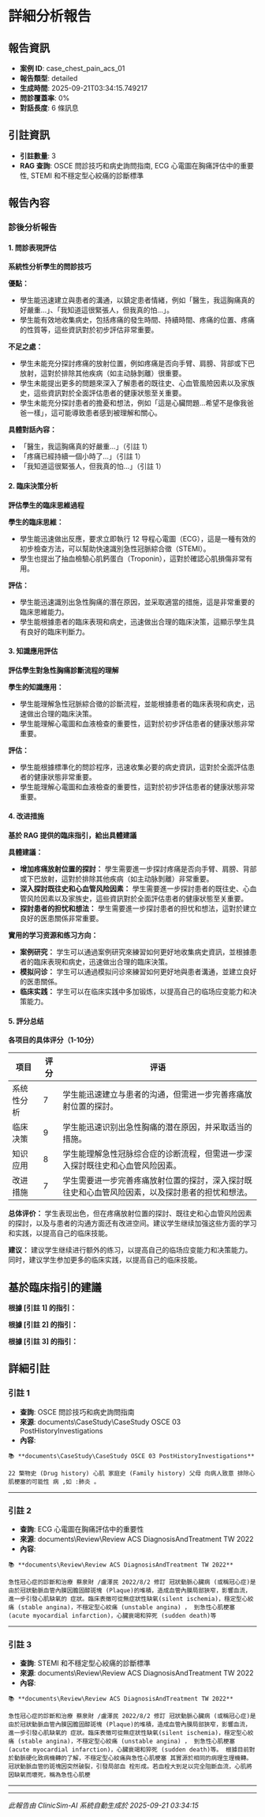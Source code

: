 # 詳細分析報告

## 報告資訊
- **案例 ID**: case_chest_pain_acs_01
- **報告類型**: detailed
- **生成時間**: 2025-09-21T03:34:15.749217
- **問診覆蓋率**: 0%
- **對話長度**: 6 條訊息

## 引註資訊
- **引註數量**: 3
- **RAG 查詢**: OSCE 問診技巧和病史詢問指南, ECG 心電圖在胸痛評估中的重要性, STEMI 和不穩定型心絞痛的診斷標準

## 報告內容

### 診後分析報告

#### 1. 問診表現評估

**系統性分析學生的問診技巧**

**優點：**
- 學生能迅速建立與患者的溝通，以鎮定患者情緒，例如「醫生，我這胸痛真的好嚴重...」、「我知道這很緊張人，但我真的怕...」。
- 學生能有效地收集病史，包括疼痛的發生時間、持續時間、疼痛的位置、疼痛的性質等，這些資訊對於初步評估非常重要。

**不足之處：**
- 學生未能充分探討疼痛的放射位置，例如疼痛是否向手臂、肩膀、背部或下巴放射，這對於排除其他疾病（如主动脉剝離）很重要。
- 學生未能提出更多的問題來深入了解患者的既往史、心血管風險因素以及家族史，這些資訊對於全面評估患者的健康狀態至关重要。
- 學生未能充分探討患者的擔憂和想法，例如「這是心臟問題...希望不是像我爸爸一樣」，這可能導致患者感到被理解和關心。

**具體對話內容：**
- 「醫生，我這胸痛真的好嚴重...」（引註 1）
- 「疼痛已經持續一個小時了...」（引註 1）
- 「我知道這很緊張人，但我真的怕...」（引註 1）

#### 2. 臨床決策分析

**評估學生的臨床思維過程**

**學生的臨床思維：**
- 學生能迅速做出反應，要求立即執行 12 导程心電圖（ECG），這是一種有效的初步檢查方法，可以幫助快速識別急性冠脈綜合徵（STEMI）。
- 學生也提出了抽血檢驗心肌鈣蛋白（Troponin），這對於確認心肌損傷非常有用。

**評估：**
- 學生能迅速識別出急性胸痛的潛在原因，並采取適當的措施，這是非常重要的臨床思維能力。
- 學生能根據患者的臨床表現和病史，迅速做出合理的臨床決策，這顯示學生具有良好的臨床判斷力。

#### 3. 知識應用評估

**評估學生對急性胸痛診斷流程的理解**

**學生的知識應用：**
- 學生能理解急性冠脈綜合徵的診斷流程，並能根據患者的臨床表現和病史，迅速做出合理的臨床決策。
- 學生能理解心電圖和血液檢查的重要性，這對於初步評估患者的健康狀態非常重要。

**評估：**
- 學生能根據標準化的問診程序，迅速收集必要的病史資訊，這對於全面評估患者的健康狀態非常重要。
- 學生能理解心電圖和血液檢查的重要性，這對於初步評估患者的健康狀態非常重要。

#### 4. 改进措施

**基於 RAG 提供的臨床指引，給出具體建議**

**具體建議：**
- **增加疼痛放射位置的探討：** 學生需要進一步探討疼痛是否向手臂、肩膀、背部或下巴放射，這對於排除其他疾病（如主动脉剝離）非常重要。
- **深入探討既往史和心血管风险因素：** 學生需要進一步探討患者的既往史、心血管风险因素以及家族史，這些資訊對於全面評估患者的健康狀態至关重要。
- **探討患者的担忧和想法：** 學生需要進一步探討患者的担忧和想法，這對於建立良好的医患關係非常重要。

**實用的学习资源和练习方向：**
- **案例研究：** 学生可以通過案例研究來練習如何更好地收集病史資訊，並根據患者的臨床表現和病史，迅速做出合理的臨床決策。
- **模拟问诊：** 学生可以通過模拟问诊來練習如何更好地與患者溝通，並建立良好的医患關係。
- **临床实践：** 学生可以在临床实践中多加锻炼，以提高自己的临场应变能力和决策能力。

#### 5. 評分总结

**各项目的具体评分（1-10分）**

| 项目 | 评分 | 评语 |
| --- | --- | --- |
| 系统性分析 | 7 | 学生能迅速建立与患者的沟通，但需进一步完善疼痛放射位置的探討。 |
| 临床决策 | 9 | 学生能迅速识别出急性胸痛的潜在原因，并采取适当的措施。 |
| 知识应用 | 8 | 学生能理解急性冠脉综合症的诊断流程，但需进一步深入探討既往史和心血管风险因素。 |
| 改进措施 | 7 | 学生需要进一步完善疼痛放射位置的探討，深入探討既往史和心血管风险因素，以及探討患者的担忧和想法。 |

**总体评价：**
学生表现出色，但在疼痛放射位置的探討、既往史和心血管风险因素的探討，以及与患者的沟通方面还有改进空间。建议学生继续加强这些方面的学习和实践，以提高自己的临床技能。

**建议：**
建议学生继续进行额外的练习，以提高自己的临场应变能力和决策能力。同时，建议学生参加更多的临床实践，以提高自己的临床技能。

## 基於臨床指引的建議

**根據 [引註 1] 的指引：**

**根據 [引註 2] 的指引：**

**根據 [引註 3] 的指引：**

## 詳細引註

### 引註 1
- **查詢**: OSCE 問診技巧和病史詢問指南
- **來源**: documents\CaseStudy\CaseStudy OSCE 03 PostHistoryInvestigations
- **內容**: 
```
📚 **documents\CaseStudy\CaseStudy OSCE 03 PostHistoryInvestigations**

22 檠物史 (Drug history) 心肌 家庭史 (Family history) 父母 向病人致意 排除心肌梗塞的可能性 病 ,如 :肺炎 。
```

---
### 引註 2
- **查詢**: ECG 心電圖在胸痛評估中的重要性
- **來源**: documents\Review\Review ACS DiagnosisAndTreatment TW 2022
- **內容**: 
```
📚 **documents\Review\Review ACS DiagnosisAndTreatment TW 2022**

急性冠心症的診斷和治療 蔡泉財 /盧澤民 2022/8/2 修訂 冠狀動脈心臟病 (或稱冠心症)是由於冠狀動脈血管內膜因膽固醇斑塊 (Plaque)的堆積，造成血管內膜局部狹窄，影響血流，進一步引發心肌缺氧的 症狀。臨床表徵可從無症狀性缺氧(silent ischemia)，穩定型心絞痛 (stable angina)，不穩定型心絞痛 (unstable angina) ， 到急性心肌梗塞 (acute myocardial infarction)，心臟衰竭和猝死 (sudden death)等
```

---
### 引註 3
- **查詢**: STEMI 和不穩定型心絞痛的診斷標準
- **來源**: documents\Review\Review ACS DiagnosisAndTreatment TW 2022
- **內容**: 
```
📚 **documents\Review\Review ACS DiagnosisAndTreatment TW 2022**

急性冠心症的診斷和治療 蔡泉財 /盧澤民 2022/8/2 修訂 冠狀動脈心臟病 (或稱冠心症)是由於冠狀動脈血管內膜因膽固醇斑塊 (Plaque)的堆積，造成血管內膜局部狹窄，影響血流，進一步引發心肌缺氧的 症狀。臨床表徵可從無症狀性缺氧(silent ischemia)，穩定型心絞痛 (stable angina)，不穩定型心絞痛 (unstable angina) ， 到急性心肌梗塞 (acute myocardial infarction)，心臟衰竭和猝死 (sudden death)等。 根據目前對於動脈硬化致病機轉的了解，不穩定型心絞痛與急性心肌梗塞 其實源於相同的病理生理機轉。冠狀動脈血管的斑塊因突然破裂，引發局部血 栓形成。若血栓大到足以完全阻斷血流，心肌將因缺氧而壞死，稱為急性心肌梗
```

---

---
*此報告由 ClinicSim-AI 系統自動生成於 2025-09-21 03:34:15*
